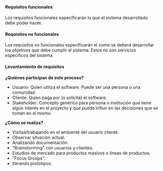 #### Requisitos funcionales
Los requisitos funcionales especificarán lo que el sistema desarrollado debe poder hacer.
#### Requisitos no funcionales
Los requisitos no funcionales especificarán el como se deberá desarrollar los objetivos que debe cumplir el sistema. Estos no son servicios específicos del sistema.
#### Levantamiento de requisitos
**¿Quiénes participan de este proceso?**
- Usuario: Quien utiliza el software. Puede ser una persona o una comunidad.
- Cliente: Quien paga por (o solicita) el software.
- Stakeholder: Concepto genérico para persona o institución que tiene algún interés en el  proyecto y que puede influir en las decisiones que se tomen en el mismo.

**¿Cómo se realiza?**
- Visitas/trabajando en el ambiente del usuario cliente.
- Observar situación actual.
- Analizando documentación.
- "Brainstorming" con usuarios y clientes.
- Estudios de mercado para productos masivos o líneas de productos.
- "Focus Groups".
- Iterando prototipos.
